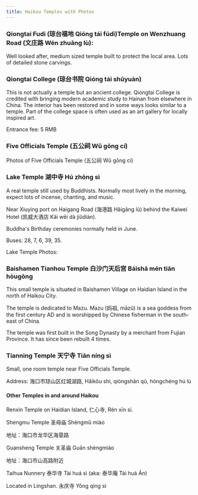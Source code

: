 ```yaml
---
title: Haikou Temples with Photos
---
```


### Qiongtai Fudi (琼台福地 Qióng tái fúdì)Temple on Wenzhuang Road (文庄路 Wén zhuāng lù):

Well looked after, medium sized temple built to protect the local area. Lots of detailed stone carvings.
<div class="mb-5" id="fudi-photos" style="max-width:90%;margin:auto"></div>

### Qiongtai College (琼台书院 Qióng tái shūyuàn)

This is not actually a temple but an ancient college. Qiongtai College is credited with bringing modern academic study
to Hainan from elsewhere in China. The interior has been restored and in some ways looks similar to a temple. Part of
the college space is often used as an art gallery for locally inspired art.

Entrance fee: 5 RMB
<div id="qiongtai-college-photos" style="max-width:90%;margin:auto"></div>

### Five Officials Temple (五公祠 Wǔ gōng cí)

Photos of Five Officials Temple (五公祠 Wǔ gōng cí)
<div id="wugongci-photos" style="max-width:90%;margin:auto"></div>

### Lake Temple 湖中寺 Hú zhōng sì

A real temple still used by Buddhists. Normally most lively in the morning, expect lots of incense, chanting, and music.

Near Xiuying port on Haigang Road (海港路 Hǎigǎng lù) behind the Kaiwei Hotel (凯威大酒店 Kǎi wēi dà jiǔdiàn).

Buddha's Birthday ceremonies normally held in June.

Buses: 28, 7, 6, 39, 35.

Lake Temple Photos:

<div id="lake-temple-photos" style="max-width:90%;margin:auto"></div>

### Baishamen Tianhou Temple 白沙门天后宫 Báishā mén tiān hòugōng

This small temple is situated in Baishamen Village on Haidian Island in the north of Haikou City.

The temple is dedicated to Mazu. Mazu (妈祖, māzǔ) is a sea goddess from the first century AD and is worshipped by Chinese
fisherman in the south-east of China.

The temple was first built in the Song Dynasty by a merchant from Fujian Province. It has since been rebuilt 4 times.


### Tianning Temple 天宁寺 Tiān níng sì

Small, one room temple near Five Officials Temple.

Address: 海口市琼山区红城湖路, Hǎikǒu shì, qióngshān qū, hóngchéng hú lù

<div class="mb-5" id="tianning-temple-photos" style="max-width:90%;margin:auto"></div>


#### Other Temples in and around Haikou

Renxin Temple on Haidian Island, 仁心寺, Rén xīn sì.

Shengmu Temple 圣母庙 Shèngmǔ miào

地址：海口市龙华区海垦路

Guansheng Temple 关圣庙 Guān shèngmiào

地址：海口市山高路附近

Taihua Nunnery 泰华寺 Tài huá sì (aka: 泰华庵 Tài huá Ān)

Located in Lingshan.
永庆寺 Yǒng qìng sì

<div id="haidian-temples-photos" style="max-width:90%;margin:auto"></div>

<script src="https://product-gallery.cloudinary.com/all.js" type="text/javascript"></script>

<script type="text/javascript">
  // temples tab galleries
  const fudiGallery = cloudinary.galleryWidget({
    "container": "#fudi-photos",
    "cloudName": "dfjb9p5ri",
    "displayProps": {
      "mode": "expanded",
      "columns": 3
    },
    "mediaAssets": [{ tag: "fudi-temple" }],
    "zoomProps": { "type": "popup", "trigger": "click" }
  });
  const qiongtaiGallery = cloudinary.galleryWidget({
    "container": "#qiongtai-college-photos",
    "cloudName": "dfjb9p5ri",
    "displayProps": {
      "mode": "expanded",
      "columns": 3
    },
    "mediaAssets": [{ tag: "qiongtai-college" }],
    "zoomProps": { "type": "popup", "trigger": "click" }
  });
  const wugongciGallery = cloudinary.galleryWidget({
    "container": "#wugongci-photos",
    "cloudName": "dfjb9p5ri",
    "displayProps": {
      "mode": "expanded",
      "columns": 3
    },
    "mediaAssets": [{ tag: "wugongci" }],
    "zoomProps": { "type": "popup", "trigger": "click" }
  });

  const lakeTempleGallery = cloudinary.galleryWidget({
    "container": "#lake-temple-photos",
    "cloudName": "dfjb9p5ri",
    "displayProps": {
      "mode": "expanded",
      "columns": 3
    },
    "mediaAssets": [{ tag: "lake-temple" }],
    "zoomProps": { "type": "popup", "trigger": "click" }
  });
  const tianningGallery = cloudinary.galleryWidget({
    "container": "#tianning-temple-photos",
    "cloudName": "dfjb9p5ri",
    "displayProps": {
      "mode": "expanded",
      "columns": 3
    },
    "mediaAssets": [{ tag: "tianning-temple" }],
    "zoomProps": { "type": "popup", "trigger": "click" }
  });
  const haidianGallery = cloudinary.galleryWidget({
    "container": "#haidian-temples-photos",
    "cloudName": "dfjb9p5ri",
    "displayProps": {
      "mode": "expanded",
      "columns": 3
    },
    "mediaAssets": [{ tag: "haidian-temples" }],
    "zoomProps": { "type": "popup", "trigger": "click" }
  });


  console.log("render galleries");
  fudiGallery.render();
  qiongtaiGallery.render();
  wugongciGallery.render();
  lakeTempleGallery.render();
  tianningGallery.render();
  haidianGallery.render();

</script>